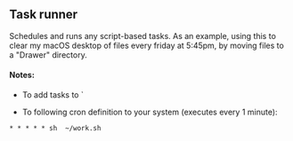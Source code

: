 ## Task runner

Schedules and runs any script-based tasks. As an example, using this to clear my macOS desktop of files every friday at 5:45pm, by moving files to a "Drawer" directory.

#### Notes:

* To add tasks to `

* To following cron definition to your system (executes every 1 minute):
```
* * * * * sh  ~/work.sh
```

